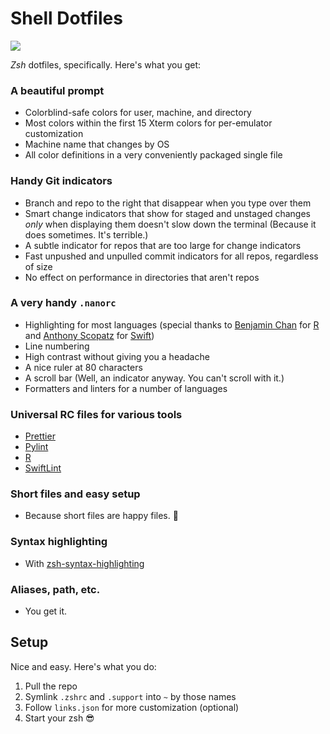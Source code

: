 # Shell Dotfiles

![](https://img.shields.io/github/v/release/cadnza/shDotFiles)

_Zsh_ dotfiles, specifically. Here's what you get:

### A beautiful prompt

-   Colorblind-safe colors for user, machine, and directory
-   Most colors within the first 15 Xterm colors for per-emulator customization
-   Machine name that changes by OS
-   All color definitions in a very conveniently packaged single file

### Handy Git indicators

-   Branch and repo to the right that disappear when you type over them
-   Smart change indicators that show for staged and unstaged changes _only_ when displaying them doesn't slow down the terminal (Because it does sometimes. It's terrible.)
-   A subtle indicator for repos that are too large for change indicators
-   Fast unpushed and unpulled commit indicators for all repos, regardless of size
-   No effect on performance in directories that aren't repos

### A very handy `.nanorc`

-   Highlighting for most languages (special thanks to [Benjamin Chan](https://github.com/benjamin-chan) for [R](https://gist.github.com/benjamin-chan/4ef37955eabf5fa8b9e70053c80b7d76) and [Anthony Scopatz](https://github.com/scopatz) for [Swift](https://github.com/scopatz/nanorc/blob/master/swift.nanorc))
-   Line numbering
-   High contrast without giving you a headache
-   A nice ruler at 80 characters
-   A scroll bar (Well, an indicator anyway. You can't scroll with it.)
-   Formatters and linters for a number of languages

### Universal RC files for various tools

-   [Prettier](https://prettier.io/)
-   [Pylint](https://pylint.org/)
-   [R](https://www.r-project.org/)
-   [SwiftLint](https://realm.github.io/SwiftLint/)

### Short files and easy setup

-   Because short files are happy files. 🙂

### Syntax highlighting

-   With [zsh-syntax-highlighting](https://github.com/zsh-users/zsh-syntax-highlighting)

### Aliases, path, etc.

-   You get it.

## Setup

Nice and easy. Here's what you do:

1. Pull the repo
2. Symlink `.zshrc` and `.support` into `~` by those names
3. Follow `links.json` for more customization (optional)
4. Start your zsh 😎
